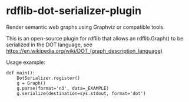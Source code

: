 # rdflib-dot-serializer-plugin
Render semantic web graphs using Graphviz or compatible tools.

This is an open-source plugin for rdflib that allows an rdflib.Graph() to be serialized in the DOT language, see https://en.wikipedia.org/wiki/DOT_(graph_description_language)

Usage example:
```
def main():
    DotSerializer.register()
    g = Graph()
    g.parse(format='n3', data=_EXAMPLE)
    g.serialize(destination=sys.stdout, format='dot')
```
